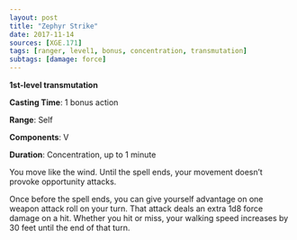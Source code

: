 ```yaml
---
layout: post
title: "Zephyr Strike"
date: 2017-11-14
sources: [XGE.171]
tags: [ranger, level1, bonus, concentration, transmutation]
subtags: [damage: force]
---
```


**1st-level transmutation**

**Casting Time**: 1 bonus action

**Range**: Self

**Components**: V

**Duration**: Concentration, up to 1 minute

You move like the wind. Until the spell ends, your movement doesn’t provoke opportunity attacks.

Once before the spell ends, you can give yourself advantage on one weapon attack roll on your turn. That attack deals an extra 1d8 force damage on a hit. Whether you hit or miss, your walking speed increases by 30 feet until the end of that turn.
